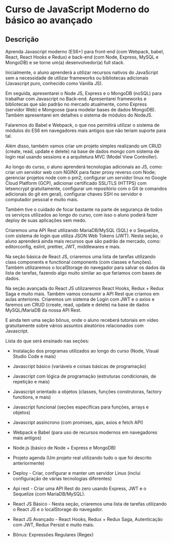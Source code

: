 # Curso de JavaScript Moderno do básico ao avançado  

## Descrição  

Aprenda Javascript moderno (ES6+) para front-end (com Webpack, babel, React, React Hooks e Redux) e back-end (com Node, Express, MySQL e MongoDB) 
e se torne um(a) desenvolvedor(a) full stack.

Inicialmente, o aluno aprenderá a utilizar recursos nativos do JavaScript sem a necessidade de utilizar frameworks ou bibliotecas adicionais (Javascript puro, conhecido como Vanilla JS).

Em seguida, apresentarei o Node JS, Express e o MongoDB (noSQL) para trabalhar com Javascript no Back-end. Apresentarei frameworks e bibliotecas que são padrão no 
mercado atualmente, como Express (servidor Web) e Mongoose (para modelar bases de dados MongoDB). Também apresentarei em detalhes o sistema de módulos do NodeJS.

Falaremos do Babel e Webpack, o que nos permitirá utilizar o sistema de módulos do ES6 em navegadores mais antigos que não teriam suporte para tal.

Além disso, também vamos criar um projeto simples realizando um CRUD (create, read, update e delete) na base de dados mongo com sistema de login real usando sessions 
e a arquitetura MVC (Model View Controller).

Ao longo do curso, o aluno aprenderá tecnologias adicionais ao JS, como: criar um servidor web com NGINX para fazer proxy reverso com Node; gerenciar projetos node com o pm2; 
configurar um servidor linux no Google Cloud Platform (GCP), adicionar certificado SSL/TLS (HTTPS) com letsencrypt gratuitamente, configurar um repositório com o Git 
(e comandos adicionais do git em geral), configurar chaves SSH no servidor e computador pessoal e muito mais.

Também tive o cuidado de focar bastante na parte de segurança de todos os serviços utilizados ao longo do curso, com isso o aluno poderá fazer deploy de 
suas aplicações sem medo.

Criaremos uma API Rest utilizando MariaDB/MySQL (SQL) e o Sequelize, com sistema de login que utiliza JSON Web Tokens (JWT). Nesta seção, o aluno aprenderá ainda mais 
recursos que são padrão de mercado, como: editorconfig, eslint, prettier, JWT, middlewares e mais.

Na seção básica de React JS, criaremos uma lista de tarefas utilizando class components e functional components (com classes e funções). Também utilizaremos o 
localStorage do navegador para salvar os dados da lista de tarefas, fazendo algo muito similar ao que faríamos com bases de dados.

Na seção avançada do React JS utilizaremos React Hooks, Redux + Redux Saga e muito mais. Também vamos consumir a API Rest que criamos em aulas anteriores. 
Criaremos um sistema de Login com JWT e o axios e faremos um CRUD (create, read, update e delete) na base de dados MySQL/MariaDB da nossa API Rest.

E ainda tem uma seção bônus, onde o aluno receberá tutoriais em vídeo gratuitamente sobre vários assuntos aleatórios relacionados com Javascript.

Lista do que será ensinado nas seções:

 - Instalação dos programas utilizados ao longo do curso (Node, Visual Studio Code e mais)

 - Javascript básico (variáveis e coisas básicas de programação)

 - Javascript com lógica de programação (estruturas condicionais, de repetição e mais)  

 - Javascript orientado a objetos (classes, funções construtoras, factory functions, e mais)  

 - Javascript funcional (seções específicas para funções, arrays e objetos)  

 - Javascript assíncrono (com promises, ajax, axios e fetch API)  

 - Webpack e Babel (para uso de recursos modernos em navegadores mais antigos)  

 - Node.js (básico de Node + Express e MongoDB)  

 - Projeto agenda (Um projeto real utilizando tudo o que foi descrito anteriormente)  

 - Deploy - Criar, configurar e manter um servidor Linux (inclui configuração de várias tecnologias diferentes)  

 - Api rest - Criar uma API Rest do zero usando Express, JWT e o Sequelize (com MariaDB/MySQL).  

 - React JS Básico - Nesta seção, criaremos uma lista de tarefas utilizando o React JS e o localStorage do navegador.  

 - React JS Avançado - React Hooks, Redux + Redux Saga, Autenticação com JWT, Redux Persist e muito mais.  
 
 - Bônus: Expressões Regulares (Regex)